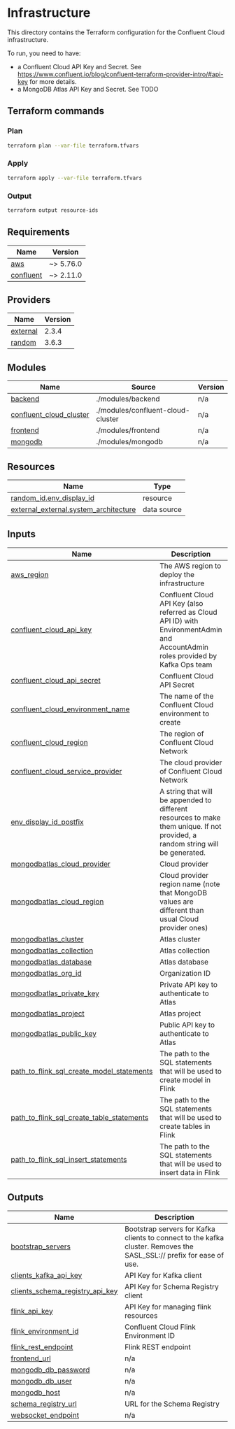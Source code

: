 # Infrastructure

This directory contains the Terraform configuration for the Confluent Cloud infrastructure. 

To run, you need to have:
- a Confluent Cloud API Key and Secret. See https://www.confluent.io/blog/confluent-terraform-provider-intro/#api-key for more details.
- a MongoDB Atlas API Key and Secret. See TODO

## Terraform commands 

### Plan

```bash
terraform plan --var-file terraform.tfvars
```

### Apply

```bash
terraform apply --var-file terraform.tfvars
```

### Output

```bash
terraform output resource-ids
```

<!-- BEGINNING OF PRE-COMMIT-TERRAFORM DOCS HOOK -->
## Requirements

| Name | Version |
|------|---------|
| <a name="requirement_aws"></a> [aws](#requirement\_aws) | ~> 5.76.0 |
| <a name="requirement_confluent"></a> [confluent](#requirement\_confluent) | ~> 2.11.0 |

## Providers

| Name | Version |
|------|---------|
| <a name="provider_external"></a> [external](#provider\_external) | 2.3.4 |
| <a name="provider_random"></a> [random](#provider\_random) | 3.6.3 |

## Modules

| Name | Source | Version |
|------|--------|---------|
| <a name="module_backend"></a> [backend](#module\_backend) | ./modules/backend | n/a |
| <a name="module_confluent_cloud_cluster"></a> [confluent\_cloud\_cluster](#module\_confluent\_cloud\_cluster) | ./modules/confluent-cloud-cluster | n/a |
| <a name="module_frontend"></a> [frontend](#module\_frontend) | ./modules/frontend | n/a |
| <a name="module_mongodb"></a> [mongodb](#module\_mongodb) | ./modules/mongodb | n/a |

## Resources

| Name | Type |
|------|------|
| [random_id.env_display_id](https://registry.terraform.io/providers/hashicorp/random/latest/docs/resources/id) | resource |
| [external_external.system_architecture](https://registry.terraform.io/providers/hashicorp/external/latest/docs/data-sources/external) | data source |

## Inputs

| Name | Description | Type | Default | Required |
|------|-------------|------|---------|:--------:|
| <a name="input_aws_region"></a> [aws\_region](#input\_aws\_region) | The AWS region to deploy the infrastructure | `string` | `"us-east-1"` | no |
| <a name="input_confluent_cloud_api_key"></a> [confluent\_cloud\_api\_key](#input\_confluent\_cloud\_api\_key) | Confluent Cloud API Key (also referred as Cloud API ID) with EnvironmentAdmin and AccountAdmin roles provided by Kafka Ops team | `string` | n/a | yes |
| <a name="input_confluent_cloud_api_secret"></a> [confluent\_cloud\_api\_secret](#input\_confluent\_cloud\_api\_secret) | Confluent Cloud API Secret | `string` | n/a | yes |
| <a name="input_confluent_cloud_environment_name"></a> [confluent\_cloud\_environment\_name](#input\_confluent\_cloud\_environment\_name) | The name of the Confluent Cloud environment to create | `string` | `"genai-demo"` | no |
| <a name="input_confluent_cloud_region"></a> [confluent\_cloud\_region](#input\_confluent\_cloud\_region) | The region of Confluent Cloud Network | `string` | `"us-east-1"` | no |
| <a name="input_confluent_cloud_service_provider"></a> [confluent\_cloud\_service\_provider](#input\_confluent\_cloud\_service\_provider) | The cloud provider of Confluent Cloud Network | `string` | `"AWS"` | no |
| <a name="input_env_display_id_postfix"></a> [env\_display\_id\_postfix](#input\_env\_display\_id\_postfix) | A string that will be appended to different resources to make them unique. If not provided, a random string will be generated. | `string` | `null` | no |
| <a name="input_mongodbatlas_cloud_provider"></a> [mongodbatlas\_cloud\_provider](#input\_mongodbatlas\_cloud\_provider) | Cloud provider | `string` | `"AWS"` | no |
| <a name="input_mongodbatlas_cloud_region"></a> [mongodbatlas\_cloud\_region](#input\_mongodbatlas\_cloud\_region) | Cloud provider region name (note that MongoDB values are different than usual Cloud provider ones) | `string` | `"US_EAST_1"` | no |
| <a name="input_mongodbatlas_cluster"></a> [mongodbatlas\_cluster](#input\_mongodbatlas\_cluster) | Atlas cluster | `string` | `"genai"` | no |
| <a name="input_mongodbatlas_collection"></a> [mongodbatlas\_collection](#input\_mongodbatlas\_collection) | Atlas collection | `string` | `"products_summarized_with_embeddings"` | no |
| <a name="input_mongodbatlas_database"></a> [mongodbatlas\_database](#input\_mongodbatlas\_database) | Atlas database | `string` | `"genai"` | no |
| <a name="input_mongodbatlas_org_id"></a> [mongodbatlas\_org\_id](#input\_mongodbatlas\_org\_id) | Organization ID | `string` | n/a | yes |
| <a name="input_mongodbatlas_private_key"></a> [mongodbatlas\_private\_key](#input\_mongodbatlas\_private\_key) | Private API key to authenticate to Atlas | `string` | n/a | yes |
| <a name="input_mongodbatlas_project"></a> [mongodbatlas\_project](#input\_mongodbatlas\_project) | Atlas project | `string` | `"Demo"` | no |
| <a name="input_mongodbatlas_public_key"></a> [mongodbatlas\_public\_key](#input\_mongodbatlas\_public\_key) | Public API key to authenticate to Atlas | `string` | n/a | yes |
| <a name="input_path_to_flink_sql_create_model_statements"></a> [path\_to\_flink\_sql\_create\_model\_statements](#input\_path\_to\_flink\_sql\_create\_model\_statements) | The path to the SQL statements that will be used to create model in Flink | `string` | `null` | no |
| <a name="input_path_to_flink_sql_create_table_statements"></a> [path\_to\_flink\_sql\_create\_table\_statements](#input\_path\_to\_flink\_sql\_create\_table\_statements) | The path to the SQL statements that will be used to create tables in Flink | `string` | `null` | no |
| <a name="input_path_to_flink_sql_insert_statements"></a> [path\_to\_flink\_sql\_insert\_statements](#input\_path\_to\_flink\_sql\_insert\_statements) | The path to the SQL statements that will be used to insert data in Flink | `string` | `null` | no |

## Outputs

| Name | Description |
|------|-------------|
| <a name="output_bootstrap_servers"></a> [bootstrap\_servers](#output\_bootstrap\_servers) | Bootstrap servers for Kafka clients to connect to the kafka cluster. Removes the SASL\_SSL:// prefix for ease of use. |
| <a name="output_clients_kafka_api_key"></a> [clients\_kafka\_api\_key](#output\_clients\_kafka\_api\_key) | API Key for Kafka client |
| <a name="output_clients_schema_registry_api_key"></a> [clients\_schema\_registry\_api\_key](#output\_clients\_schema\_registry\_api\_key) | API Key for Schema Registry client |
| <a name="output_flink_api_key"></a> [flink\_api\_key](#output\_flink\_api\_key) | API Key for managing flink resources |
| <a name="output_flink_environment_id"></a> [flink\_environment\_id](#output\_flink\_environment\_id) | Confluent Cloud Flink Environment ID |
| <a name="output_flink_rest_endpoint"></a> [flink\_rest\_endpoint](#output\_flink\_rest\_endpoint) | Flink REST endpoint |
| <a name="output_frontend_url"></a> [frontend\_url](#output\_frontend\_url) | n/a |
| <a name="output_mongodb_db_password"></a> [mongodb\_db\_password](#output\_mongodb\_db\_password) | n/a |
| <a name="output_mongodb_db_user"></a> [mongodb\_db\_user](#output\_mongodb\_db\_user) | n/a |
| <a name="output_mongodb_host"></a> [mongodb\_host](#output\_mongodb\_host) | n/a |
| <a name="output_schema_registry_url"></a> [schema\_registry\_url](#output\_schema\_registry\_url) | URL for the Schema Registry |
| <a name="output_websocket_endpoint"></a> [websocket\_endpoint](#output\_websocket\_endpoint) | n/a |
<!-- END OF PRE-COMMIT-TERRAFORM DOCS HOOK -->
